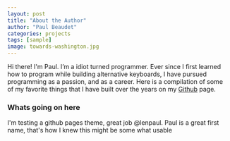 ```yaml
---
layout: post
title: "About the Author"
author: "Paul Beaudet"
categories: projects
tags: [sample]
image: towards-washington.jpg
---
```


Hi there! I'm Paul. I’m a idiot turned programmer. Ever since I first learned how to program while building alternative keyboards, I have pursued programming as a passion, and as a career. Here is a compilation of some of my favorite things that I have built over the years on my <a href="http://github.com/PaulBeaudet" target="_blank">Github</a> page.

### Whats going on here

I'm testing a github pages theme, great job @lenpaul. Paul is a great first name, that's how I knew this might be some what usable

